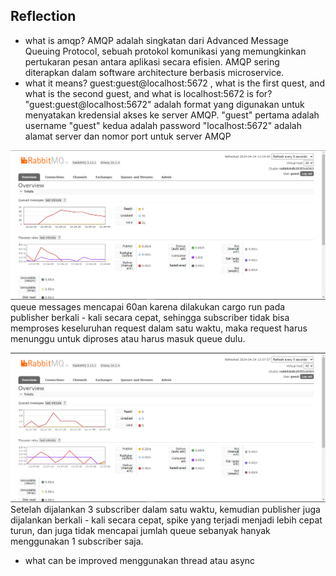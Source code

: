 ## Reflection

- what is amqp?
AMQP adalah singkatan dari Advanced Message Queuing Protocol, sebuah protokol komunikasi yang memungkinkan pertukaran pesan antara aplikasi secara efisien. AMQP sering diterapkan dalam software architecture berbasis microservice.
- what it means? guest:guest@localhost:5672 , what is the first quest, and what is the second guest, and what is localhost:5672 is for?
"guest:guest@localhost:5672" adalah format yang digunakan untuk menyatakan kredensial akses ke server AMQP. 
"guest" pertama adalah username
"guest" kedua adalah password
"localhost:5672" adalah alamat server dan nomor port untuk server AMQP

![ss1](images/ss1.png)
queue messages mencapai 60an karena dilakukan cargo run pada publisher berkali - kali secara cepat, sehingga subscriber tidak bisa memproses keseluruhan request dalam satu waktu, maka request harus menunggu untuk diproses atau harus masuk queue dulu.


![ss2](images/ss2.png)
Setelah dijalankan 3 subscriber dalam satu waktu, kemudian publisher juga dijalankan berkali - kali secara cepat, spike yang terjadi menjadi lebih cepat turun, dan juga tidak mencapai jumlah queue sebanyak hanyak menggunakan 1 subscriber saja.


- what can be improved
menggunakan thread atau async

